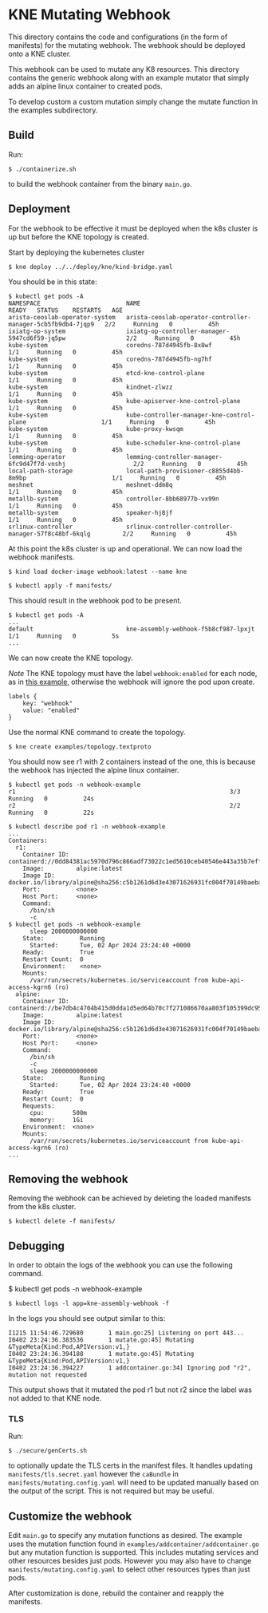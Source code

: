 # KNE Mutating Webhook

This directory contains the code and configurations (in the form of manifests)
for the mutating webhook. The webhook should be deployed onto a KNE
cluster.

This webhook can be used to mutate any K8 resources. This directory contains
the generic webhook along with an example mutator that simply adds an alpine
linux container to created pods.

To develop custom a custom mutation simply change the mutate function in the
examples subdirectory.

## Build

Run:

```
$ ./containerize.sh
```

to build the webhook container from the binary `main.go`.

## Deployment

For the webhook to be effective it must be deployed when the k8s cluster is up
but before the KNE topology is created.

Start by deploying the kubernetes cluster

```
$ kne deploy ../../deploy/kne/kind-bridge.yaml
```

You should be in this state:

```
$ kubectl get pods -A
NAMESPACE                        NAME                                                          READY   STATUS    RESTARTS   AGE
arista-ceoslab-operator-system   arista-ceoslab-operator-controller-manager-5cb5fb9db4-7jqp9   2/2     Running   0          45h
ixiatg-op-system                 ixiatg-op-controller-manager-5947cd6f59-jq5pw                 2/2     Running   0          45h
kube-system                      coredns-787d4945fb-8x8wf                                      1/1     Running   0          45h
kube-system                      coredns-787d4945fb-ng7hf                                      1/1     Running   0          45h
kube-system                      etcd-kne-control-plane                                        1/1     Running   0          45h
kube-system                      kindnet-zlwzz                                                 1/1     Running   0          45h
kube-system                      kube-apiserver-kne-control-plane                              1/1     Running   0          45h
kube-system                      kube-controller-manager-kne-control-plane                     1/1     Running   0          45h
kube-system                      kube-proxy-kwsqm                                              1/1     Running   0          45h
kube-system                      kube-scheduler-kne-control-plane                              1/1     Running   0          45h
lemming-operator                 lemming-controller-manager-6fc9d47f7d-vnshj                   2/2     Running   0          45h
local-path-storage               local-path-provisioner-c8855d4bb-8m9bp                        1/1     Running   0          45h
meshnet                          meshnet-ddm8q                                                 1/1     Running   0          45h
metallb-system                   controller-8bb68977b-vx99n                                    1/1     Running   0          45h
metallb-system                   speaker-hj8jf                                                 1/1     Running   0          45h
srlinux-controller               srlinux-controller-controller-manager-57f8c48bf-6kqlg         2/2     Running   0          45h
```

At this point the k8s cluster is up and operational. We can now load the webhook
manifests.

```
$ kind load docker-image webhook:latest --name kne
```

```
$ kubectl apply -f manifests/
```

This should result in the webhook pod to be present.

```
$ kubectl get pods -A
...
default                          kne-assembly-webhook-f5b8cf987-lpxjt                         1/1     Running   0          5s
...
```

We can now create the KNE topology.

*Note* The KNE topology must have the label `webhook:enabled` for each node, as in
[this example](examples/topology.textproto),
otherwise the webhook will ignore the pod upon create.

```
labels {
    key: "webhook"
    value: "enabled"
}
```

Use the normal KNE command to create the topology.

```
$ kne create examples/topology.textproto
```

You should now see r1 with 2 containers instead of the one, this is
because the webhook has injected the alpine linux container.

```
$ kubectl get pods -n webhook-example
r1                                                            3/3     Running   0          24s
r2                                                            2/2     Running   0          22s
```

```
$ kubectl describe pod r1 -n webhook-example
...
Containers:
  r1:
    Container ID:  containerd://0dd84381ac5970d796c866adf73022c1ed5610ceb40546e443a35b7eff6a3f39
    Image:         alpine:latest
    Image ID:      docker.io/library/alpine@sha256:c5b1261d6d3e43071626931fc004f70149baeba2c8ec672bd4f27761f8e1ad6b
    Port:          <none>
    Host Port:     <none>
    Command:
      /bin/sh
      -c
$ kubectl get pods -n webhook-example
      sleep 2000000000000
    State:          Running
      Started:      Tue, 02 Apr 2024 23:24:40 +0000
    Ready:          True
    Restart Count:  0
    Environment:    <none>
    Mounts:
      /var/run/secrets/kubernetes.io/serviceaccount from kube-api-access-kgrn6 (ro)
  alpine:
    Container ID:  containerd://be7db4c4704b415d0dda1d5ed64b70c7f271086670aa803f105399dc95e35ad8
    Image:         alpine:latest
    Image ID:      docker.io/library/alpine@sha256:c5b1261d6d3e43071626931fc004f70149baeba2c8ec672bd4f27761f8e1ad6b
    Port:          <none>
    Host Port:     <none>
    Command:
      /bin/sh
      -c
      sleep 2000000000000
    State:          Running
      Started:      Tue, 02 Apr 2024 23:24:40 +0000
    Ready:          True
    Restart Count:  0
    Requests:
      cpu:        500m
      memory:     1Gi
    Environment:  <none>
    Mounts:
      /var/run/secrets/kubernetes.io/serviceaccount from kube-api-access-kgrn6 (ro)
...
```

## Removing the webhook

Removing the webhook can be achieved by deleting the loaded manifests from the
k8s cluster.

```
$ kubectl delete -f manifests/
```

## Debugging

In order to obtain the logs of the webhook you can use the following command.

$ kubectl get pods -n webhook-example
```
$ kubectl logs -l app=kne-assembly-webhook -f
```

In the logs you should see output similar to this:

```
I1215 11:54:46.729680       1 main.go:25] Listening on port 443...
I0402 23:24:36.383536       1 mutate.go:45] Mutating &TypeMeta{Kind:Pod,APIVersion:v1,}
I0402 23:24:36.394188       1 mutate.go:45] Mutating &TypeMeta{Kind:Pod,APIVersion:v1,}
I0402 23:24:36.394227       1 addcontainer.go:34] Ignoring pod "r2", mutation not requested
```

This output shows that it mutated the pod r1 but not r2 since
the label was not added to that KNE node.

### TLS

Run:

```
$ ./secure/genCerts.sh
```

to optionally update the TLS certs in the manifest files. It handles updating
`manifests/tls.secret.yaml` however the `caBundle` in
`manifests/mutating.config.yaml` will need to be updated manually based on the
output of the script. This is not required but may be useful.

## Customize the webhook

Edit `main.go` to specify any mutation functions as desired. The example uses
the mutation function found in `examples/addcontainer/addcontainer.go` but any
mutation function is supported. This includes mutating services and other
resources besides just pods. However you may also have to change
`manifests/mutating.config.yaml` to select other resources types than just
pods.

After customization is done, rebuild the container and reapply the manifests.
